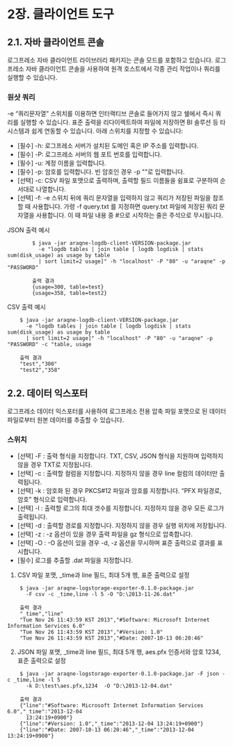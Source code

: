 # 2장. 클라이언트 도구 #

## 2.1. 자바 클라이언트 콘솔 ##

로그프레소 자바 클라이언트 라이브러리 패키지는 콘솔 모드를 포함하고 있습니다. 로그프레소 자바 클라이언트 콘솔을 사용하여 원격 호스트에서 각종 관리 작업이나 쿼리를 실행할 수 있습니다.

### 원샷 쿼리 ###

-e “쿼리문자열” 스위치를 이용하면 인터랙티브 콘솔로 들어가지 않고 쉘에서 즉시 쿼리를 실행할 수 있습니다. 표준 출력을 리다이렉트하여 파일에 저장하면 BI 솔루션 등 타 시스템과 쉽게 연동할 수 있습니다. 아래 스위치를 지정할 수 있습니다:

 * [필수] -h: 로그프레소 서버가 설치된 도메인 혹은 IP 주소를 입력합니다.
 * [필수] -P: 로그프레소 서버의 웹 포트 번호를 입력합니다.
 * [필수] -u: 계정 이름을 입력합니다.
 * [필수] -p: 암호를 입력합니다. 빈 암호인 경우 -p ""로 입력합니다.
 * [선택] -c: CSV 파일 포맷으로 출력하며, 출력할 필드 이름들을 쉼표로 구분하여 순서대로 나열합니다.
 * [선택] -f: -e 스위치 뒤에 쿼리 문자열을 입력하지 않고 쿼리가 저장된 파일을 참조할 때 사용합니다. 가령 -f query.txt 를 지정하면 query.txt 파일에 저장된 쿼리 문자열을 사용합니다. 이 때 파일 내용 중 #으로 시작하는 줄은 주석으로 무시됩니다.

JSON 출력 예시

~~~~
		$ java -jar araqne-logdb-client-VERSION-package.jar 
          -e "logdb tables | join table [ logdb logdisk | stats sum(disk_usage) as usage by table 
          | sort limit=2 usage]" -h "localhost" -P "80" -u "araqne" -p "PASSWORD"

		출력 결과
        {usage=300, table=test}
        {usage=358, table=test2}
~~~~

CSV 출력 예시

~~~~
    $ java -jar araqne-logdb-client-VERSION-package.jar 
      -e "logdb tables | join table [ logdb logdisk | stats sum(disk_usage) as usage by table
      | sort limit=2 usage]" -h "localhost" -P "80" -u "araqne" -p "PASSWORD" -c "table, usage
      
    출력 결과
    "test","300"
    "test2","358"
~~~~

## 2.2. 데이터 익스포터 ##

로그프레소 데이터 익스포터를 사용하여 로그프레소 전용 압축 파일 포맷으로 된 데이터 파일로부터 원본 데이터를 추출할 수 있습니다.

### 스위치 ###

 * [선택] -F : 출력 형식을 지정합니다. TXT, CSV, JSON 형식을 지원하며 입력하지 않을 경우 TXT로 지정됩니다.
 * [선택] -c : 출력할 컬럼을 지정합니다. 지정하지 않을 경우 line 컬럼의 데이터만 출력됩니다.
 * [선택] -k : 암호화 된 경우 PKCS#12 파일과 암호를 지정합니다. “PFX 파일경로,암호” 형식으로 입력합니다.
 * [선택] -l : 출력할 로그의 최대 갯수를 지정합니다. 지정하지 않을 경우 모든 로그가 출력됩니다.
 * [선택] -d : 출력할 경로를 지정합니다. 지정하지 않을 경우 실행 위치에 저장됩니다.
 * [선택] -z : -z 옵션이 있을 경우 출력 파일을 gz 형식으로 압축합니다.
 * [선택] -O : -O 옵션이 있을 경우 -d, -z 옵션을 무시하며 표준 출력으로 결과를 표시합니다.
 * [필수] 로그를 추출할 .dat 파일을 지정합니다.

1) CSV 파일 포맷, _time과 line 필드, 최대 5개 행, 표준 출력으로 설정

~~~~
	$ java -jar araqne-logstorage-exporter-0.1.0-package.jar 
      -F csv -c _time,line -l 5 -O "D:\2013-11-26.dat"

	출력 결과
    "_time","line"
    "Tue Nov 26 11:43:59 KST 2013","#Software: Microsoft Internet Information Services 6.0"
    "Tue Nov 26 11:43:59 KST 2013","#Version: 1.0"
    "Tue Nov 26 11:43:59 KST 2013","#Date: 2007-10-13 06:20:46"
~~~~

2) JSON 파일 포맷, _time과 line 필드, 최대 5개 행, aes.pfx 인증서와 암호 1234, 표준 출력으로 설정

~~~~
    $ java -jar araqne-logstorage-exporter-0.1.0-package.jar -F json -c _time,line -l 5 
      -k D:\test\aes.pfx,1234  -O "D:\2013-12-04.dat"

	출력 결과
    {"line":"#Software: Microsoft Internet Information Services 6.0","_time":"2013-12-04 
      13:24:19+0900"}
    {"line":"#Version: 1.0","_time":"2013-12-04 13:24:19+0900"}
    {"line":"#Date: 2007-10-13 06:20:46","_time":"2013-12-04 13:24:19+0900"}
~~~~



